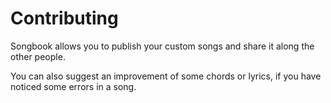 # Contributing
Songbook allows you to publish your custom songs and share it along the other people.

You can also suggest an improvement of some chords or lyrics,
if you have noticed some errors in a song.
